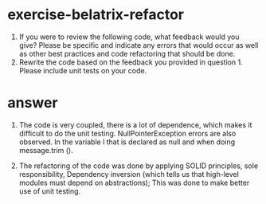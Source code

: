 # exercise-belatrix-refactor
1.	If you were to review the following code, what feedback would you give? Please be specific and indicate any errors that would occur as well as other best practices and code refactoring that should be done. 
2.	Rewrite the code based on the feedback you provided in question 1. Please include unit tests on your code.

# answer
1. The code is very coupled, there is a lot of dependence, which makes it difficult to do the unit testing.
   NullPointerException errors are also observed. In the variable l that is declared as null and when doing message.trim ().

2. The refactoring of the code was done by applying SOLID principles, sole responsibility, Dependency inversion (which tells us that high-level modules must depend on abstractions); This was done to make better use of unit testing.
